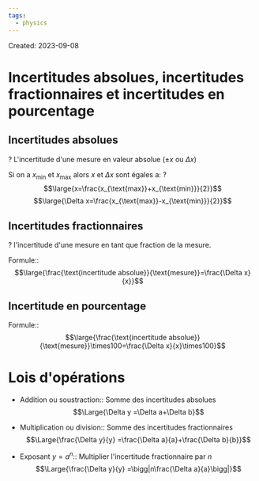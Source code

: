 ```yaml
---
tags:
  - physics
---
```

Created: 2023-09-08

# Incertitudes absolues, incertitudes fractionnaires et incertitudes en pourcentage
## Incertitudes absolues
?
L'incertitude d'une mesure en valeur absolue ($\pm x\text{ ou }\Delta x$)
<!--SR:!2024-03-27,121,250-->

Si on a $x_{\text{min}}$ et $x_{\text{max}}$ alors $x$ et $\Delta x$ sont égales a:
?
$$\large{x=\frac{x_{\text{max}}+x_{\text{min}}}{2}}$$
$$\large{\Delta x=\frac{x_{\text{max}}-x_{\text{min}}}{2}}$$
<!--SR:!2024-06-02,162,250-->

## Incertitudes fractionnaires
?
l'incertitude d'une mesure en tant que fraction de la mesure.
<!--SR:!2024-07-17,176,230-->

Formule::$$\large{\frac{\text{incertitude absolue}}{\text{mesure}}=\frac{\Delta x}{x}}$$
<!--SR:!2024-08-21,197,230-->

## Incertitude en pourcentage
Formule::$$\large{\frac{\text{incertitude absolue}}{\text{mesure}}\times100=\frac{\Delta x}{x}\times100}$$
<!--SR:!2024-03-19,116,250-->

# Lois d'opérations
- Addition ou soustraction:: Somme des incertitudes absolues $$\Large{\Delta y =\Delta a+\Delta b}$$
<!--SR:!2024-04-03,124,250-->
- Multiplication ou division:: Somme des incertitudes fractionnaires $$\Large{\frac{\Delta y}{y} =\frac{\Delta a}{a}+\frac{\Delta b}{b}}$$
<!--SR:!2024-02-17,77,230-->
- Exposant $y=a^{n}$:: Multiplier l'incertitude fractionnaire par $n$ $$\Large{\frac{\Delta y}{y} =\bigg|n\frac{\Delta a}{a}\bigg|}$$
<!--SR:!2024-06-04,153,230-->
